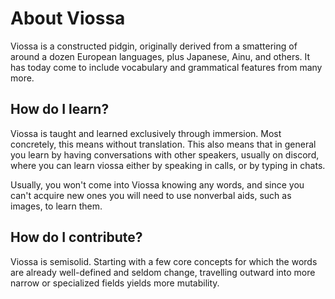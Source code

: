# About Viossa

Viossa is a constructed pidgin, originally derived from a smattering of around a dozen European languages, plus Japanese, Ainu, and others. It has today come to include vocabulary and grammatical features from many more.

## How do I learn?

Viossa is taught and learned exclusively through immersion. Most concretely, this means without translation. This also means that in general you learn by having conversations with other speakers, usually on discord, where you can learn viossa either by speaking in calls, or by typing in chats.

Usually, you won't come into Viossa knowing any words, and since you can't acquire new ones you will need to use nonverbal aids, such as images, to learn them.

## How do I contribute?

Viossa is semisolid. Starting with a few core concepts for which the words are already well-defined and seldom change, travelling outward into more narrow or specialized fields yields more mutability.
